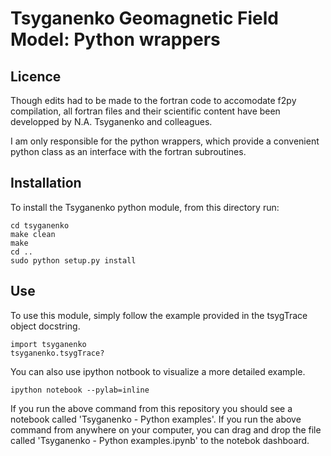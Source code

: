 # Tsyganenko Geomagnetic Field Model: Python wrappers

## Licence

Though edits had to be made to the fortran code to accomodate f2py compilation, all fortran files and their scientific content have been developped by N.A. Tsyganenko and colleagues.

I am only responsible for the python wrappers, which provide a convenient python class as an interface with the fortran subroutines.

## Installation

To install the Tsyganenko python module, from this directory run:  

    cd tsyganenko
    make clean
    make
    cd ..
    sudo python setup.py install

## Use

To use this module, simply follow the example provided in the tsygTrace object docstring.

    import tsyganenko
    tsyganenko.tsygTrace?

You can also use ipython notbook to visualize a more detailed example.

    ipython notebook --pylab=inline

If you run the above command from this repository you should see a notebook called 'Tsyganenko - Python examples'. If you run the above command from anywhere on your computer, you can drag and drop the file called 'Tsyganenko - Python examples.ipynb' to the notebok dashboard.
